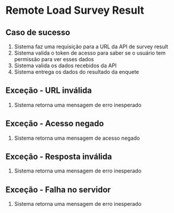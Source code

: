 # Remote Load Survey Result

## Caso de sucesso
1. Sistema faz uma requisição para a URL da API de survey result
2. Sistema valida o token de acesso para saber se o usuário tem permissão para ver esses dados
3. Sistema valida os dados recebidos da API
4. Sistema entrega os dados do resultado da enquete

## Exceção - URL inválida
1. Sistema retorna uma mensagem de erro inesperado

## Exceção - Acesso negado
1. Sistema retorna uma mensagem de acesso negado

## Exceção - Resposta inválida
1. Sistema retorna uma mensagem de erro inesperado

## Exceção - Falha no servidor
1. Sistema retorna uma mensagem de erro inesperado